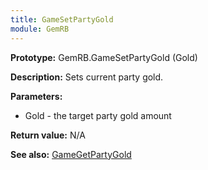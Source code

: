 ```yaml
---
title: GameSetPartyGold
module: GemRB
---
```


**Prototype:** GemRB.GameSetPartyGold (Gold)

**Description:** Sets current party gold.

**Parameters:**
  * Gold - the target party gold amount

**Return value:** N/A

**See also:** [GameGetPartyGold](GameGetPartyGold.md)
